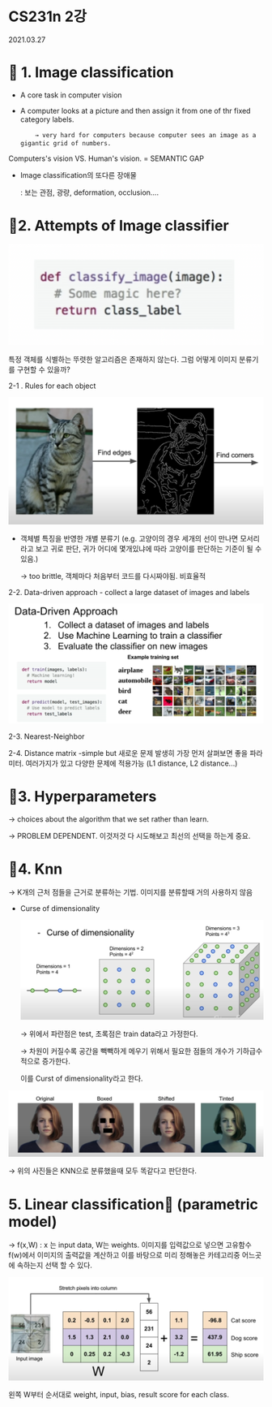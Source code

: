 # CS231n 2강

2021.03.27

# 🥑 1. Image classification

- A core task in computer vision
- A computer looks at a picture and then assign it from one of thr fixed category labels.

          → very hard for computers because computer sees an image as a gigantic grid of numbers.

Computers's vision VS. Human's vision. = SEMANTIC GAP

- Image classification의 또다른 장애물

    : 보는 관점, 광량, deformation, occlusion....

 

# 🥑2. Attempts of Image classifier

![CS231n%202%E1%84%80%E1%85%A1%E1%86%BC%20af673b68495e4ca8b19b5f077cf06454/_2021-03-28__3.36.48.png](./img/_2021-03-28__3.36.48.png)

특정 객체를 식별하는 뚜렷한 알고리즘은 존재하지 않는다. 그럼 어떻게 이미지 분류기를 구현할 수 있을까?

2-1 . Rules for each object

![CS231n%202%E1%84%80%E1%85%A1%E1%86%BC%20af673b68495e4ca8b19b5f077cf06454/_2021-03-28__10.35.30.png](./img/_2021-03-28__10.35.30.png)

- 객체별 특징을 반영한 개별 분류기 (e.g. 고양이의 경우 세개의 선이 만나면 모서리라고 보고 귀로 판단, 귀가 어디에 몇개있냐에 따라 고양이를 판단하는 기준이 될 수 있음.)

    → too brittle, 객체마다 처음부터 코드를 다시짜야됨. 비효율적

2-2. Data-driven approach - collect a large dataset of images and labels

![CS231n%202%E1%84%80%E1%85%A1%E1%86%BC%20af673b68495e4ca8b19b5f077cf06454/_2021-03-28__10.40.00.png](./img/_2021-03-28__10.40.00.png)

2-3. Nearest-Neighbor

2-4. Distance matrix -simple but 새로운 문제 발생히 가장 먼저 살펴보면 좋을 파라미터. 여러가지가 있고 다양한 문제에 적용가능 (L1 distance, L2 distance...)

# 🥑3. Hyperparameters

→ choices about the algorithm that we set rather than learn.

→ PROBLEM DEPENDENT. 이것저것 다 시도해보고 최선의 선택을 하는게 중요.

# 🥑4. Knn

→ K개의 근처 점들을 근거로 분류하는 기법. 이미지를 분류할때 거의 사용하지 않음

- Curse of dimensionality

    ![CS231n%202%E1%84%80%E1%85%A1%E1%86%BC%20af673b68495e4ca8b19b5f077cf06454/_2021-03-28__10.49.55.png](./img/_2021-03-28__10.49.55.png)

    → 위에서 파란점은 test, 초록점은 train data라고 가정한다. 

    → 차원이 커질수록 공간을 빽빽하게 메우기 위해서 필요한 점들의 개수가 기하급수적으로 증가한다.

    이를 Curst of dimensionality라고 한다.

![CS231n%202%E1%84%80%E1%85%A1%E1%86%BC%20af673b68495e4ca8b19b5f077cf06454/Untitled.png](./img/Untitled.png)

→ 위의 사진들은 KNN으로 분류했을때 모두 똑같다고 판단한다.

# 5. Linear classification🤩 (parametric model)

→ f(x,W) : x 는 input data, W는 weights. 이미지를 입력값으로 넣으면 고유함수 f(w)에서 이미지의 출력값을 계산하고 이를 바탕으로 미리 정해놓은 카테고리중 어느곳에 속하는지 선택 할 수 있다.

![CS231n%202%E1%84%80%E1%85%A1%E1%86%BC%20af673b68495e4ca8b19b5f077cf06454/_2021-03-28__10.53.52.png](./img/_2021-03-28__10.53.52.png)

왼쪽 W부터 순서대로 weight, input, bias, result score for each class.